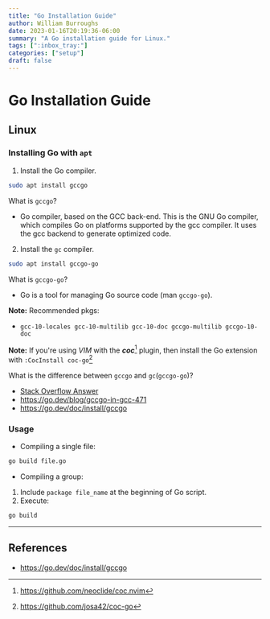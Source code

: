 ```yaml
---
title: "Go Installation Guide"
author: William Burroughs
date: 2023-01-16T20:19:36-06:00
summary: "A Go installation guide for Linux."
tags: [":inbox_tray:"]
categories: ["setup"]
draft: false
---
```


# Go Installation Guide

## Linux 

### Installing Go with `apt`

1. Install the Go compiler.

```bash
sudo apt install gccgo
```

What is `gccgo`?
- Go compiler, based on the GCC back-end. This is the GNU Go compiler, which compiles Go on platforms supported by the gcc compiler. It uses the gcc backend to generate optimized code.
	
2. Install the `gc` compiler.

```bash
sudo apt install gccgo-go
```

What is `gccgo-go`?
- Go is a tool for managing Go source code (man `gccgo-go`).

**Note:** Recommended pkgs:
- `gcc-10-locales gcc-10-multilib gcc-10-doc gccgo-multilib gccgo-10-doc`


**Note:** If you're using _VIM_ with the ***coc***[^1] plugin, then install the Go extension with `:CocInstall coc-go`[^2] 

What is the difference between `gccgo` and `gc`(`gccgo-go`)?
- [Stack Overflow Answer](https://stackoverflow.com/questions/25811445/what-are-the-primary-differences-between-gc-and-gccgo)
- https://go.dev/blog/gccgo-in-gcc-471
- https://go.dev/doc/install/gccgo

### Usage

- Compiling a single file:

```bash
go build file.go
```

- Compiling a group:

1. Include `package file_name` at the beginning of Go script.
2. Execute: 

```Bash
go build
```

----------------------------------------------------------------------

## References

- https://go.dev/doc/install/gccgo 

[^1]: https://github.com/neoclide/coc.nvim
[^2]: https://github.com/josa42/coc-go

